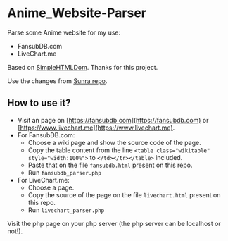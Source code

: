 # Anime_Website-Parser

Parse some Anime website for my use:
 * FansubDB.com
 * LiveChart.me

Based on [SimpleHTMLDom](https://sourceforge.net/projects/simplehtmldom/). Thanks for this project.

Use the changes from [Sunra repo](https://github.com/sunra/php-simple-html-dom-parser/blob/master/Src/Sunra/PhpSimple/simplehtmldom_1_5/simple_html_dom.php).

## How to use it?

 - Visit an page on [https://fansubdb.com](https://fansubdb.com) or [https://www.livechart.me](https://www.livechart.me).
 - For FansubDB.com: 
   - Choose a wiki page and show the source code of the page.
   - Copy the table content from the line `<table class="wikitable" style="width:100%">` to `</td></tr></table>` included.
   - Paste that on the file `fansubdb.html` present on this repo.
   - Run `fansubdb_parser.php`
 - For LiveChart.me:
   - Choose a page.
   - Copy the source of the page on the file `livechart.html` present on this repo.
   - Run `livechart_parser.php`

Visit the php page on your php server (the php server can be localhost or not!).
